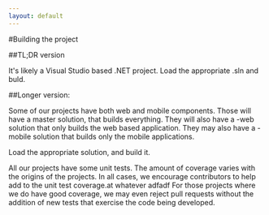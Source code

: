 ```yaml
---
layout: default
---
```

#Building the project

##TL;DR version

It's likely a Visual Studio based .NET project. Load the appropriate .sln and buld. 

##Longer version:

Some of our projects have both web and mobile components. Those will have a master solution,
that builds everything. They will also have a -web solution that only builds the web based
application. They may also have a -mobile solution that builds only the mobile applications.

Load the appropriate solution, and build it.

All our projects have some unit tests. The amount of coverage varies with the origins
of the projects. In all cases, we encourage contributors to help add to the unit test coverage.at whatever adfadf
For those projects where we do have good coverage, we may even reject pull requests without 
the addition of new tests that exercise the code being developed.

